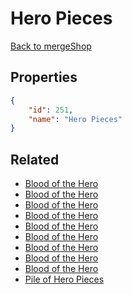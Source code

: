 # Hero Pieces

<no description available>

[Back to mergeShop](../merge-shops.md)

## Properties

```json
{
    "id": 251,
    "name": "Hero Pieces"
}
```

## Related

- [Blood of the Hero](../items/15811-blood-of-the-hero.md)
- [Blood of the Hero](../items/15810-blood-of-the-hero.md)
- [Blood of the Hero](../items/15809-blood-of-the-hero.md)
- [Blood of the Hero](../items/15808-blood-of-the-hero.md)
- [Blood of the Hero](../items/15807-blood-of-the-hero.md)
- [Blood of the Hero](../items/15806-blood-of-the-hero.md)
- [Blood of the Hero](../items/15805-blood-of-the-hero.md)
- [Blood of the Hero](../items/15804-blood-of-the-hero.md)
- [Blood of the Hero](../items/15803-blood-of-the-hero.md)
- [Pile of Hero Pieces](../items/15812-pile-of-hero-pieces.md)

